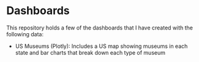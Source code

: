 # Dashboards
This repository holds a few of the dashboards that I have created with the following data:
- US Museums (Plotly): Includes a US map showing museums in each state and bar charts that break down each type of museum
